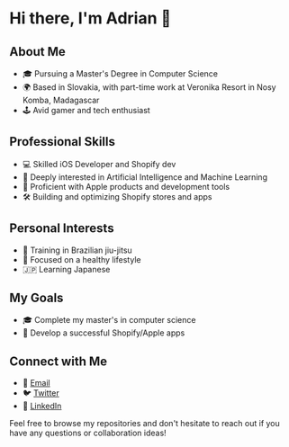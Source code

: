 # Hi there, I'm Adrian 👋

## About Me
- 🎓 Pursuing a Master's Degree in Computer Science
- 🌍 Based in Slovakia, with part-time work at Veronika Resort in Nosy Komba, Madagascar
- 🕹️ Avid gamer and tech enthusiast

## Professional Skills
- 💻 Skilled iOS Developer and Shopify dev
- 🧠 Deeply interested in Artificial Intelligence and Machine Learning
- 🍏 Proficient with Apple products and development tools
- 🛠️ Building and optimizing Shopify stores and apps

## Personal Interests
- 🥋 Training in Brazilian jiu-jitsu
- 💪 Focused on a healthy lifestyle 
- 🇯🇵 Learning Japanese

## My Goals
- 🎓 Complete my master's in computer science
- 🚀 Develop a successful Shopify/Apple apps

## Connect with Me
- 📧 [Email](mailto:adrian.somor2@gmail.com)
- 🐦 [Twitter](https://twitter.com/adriansomor)
- 🔗 [LinkedIn](https://www.linkedin.com/in/adrian-somor/)

Feel free to browse my repositories and don't hesitate to reach out if you have any questions or collaboration ideas!

